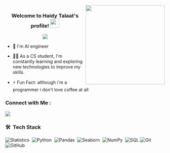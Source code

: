 
<img width="250" align="right" src="https://c.tenor.com/_DOBjnGspYAAAAAM/code-coding.gif">

<h3 align="center">
  Welcome to Haidy Talaat's profile!
  <img src="https://media.giphy.com/media/hvRJCLFzcasrR4ia7z/giphy.gif" width="28">
</h3>

<!-- Typing SVG by DenverCoder1 - https://github.com/DenverCoder1/readme-typing-svg -->
<p align="center">
  <a href="https://github.com/DenverCoder1/readme-typing-svg"><img src="https://readme-typing-svg.herokuapp.com/?lines=AI%20%20Engineer;Always%20learning%20new%20things&font=Fira%20Code&center=true&width=440&height=45&color=f75c7e&vCenter=true&size=22"></a>
</p> 

- 🏢 I'm AI engineer 
- 👨‍💻 As a CS student, I'm constantly learning and exploring new technologies to improve my skills.

- ⚡ Fun Fact: although i'm a programmer i don't love coffee at all


### Connect with Me :

<a href="https://www.linkedin.com/in/haidytalaat/" target="_blank"><img src="https://img.shields.io/badge/-haidy%20talaat-0077B5?style=for-the-badge&logo=Linkedin&logoColor=white"/></a>

### 🛠 &nbsp;Tech Stack

![Statistics](https://img.shields.io/badge/-Statistics-05122A?style=flat&logo=statistics)&nbsp;
![Python](https://img.shields.io/badge/-Python%20-05122A?style=flat&logo=python)&nbsp;
![Pandas](https://img.shields.io/badge/-Pandas-05122A?style=flat&logo=pandas)&nbsp;
![Seaborn](https://img.shields.io/badge/-Seaborn-05122A?style=flat&logo=seaborn)&nbsp;
![NumPy](https://img.shields.io/badge/-NumPy-05122A?style=flat&logo=numpy)&nbsp;
![SQL](https://img.shields.io/badge/-SQL-05122A?style=flat&logo=sqlite)
![Git](https://img.shields.io/badge/-Git-05122A?style=flat&logo=git)&nbsp;
![GitHub](https://img.shields.io/badge/-GitHub-05122A?style=flat&logo=github)&nbsp;








